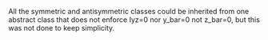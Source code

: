 All the symmetric and antisymmetric classes could be inherited from one abstract class that does not enforce Iyz=0 nor y_bar=0 not z_bar=0, but this was not done to keep simplicity.
